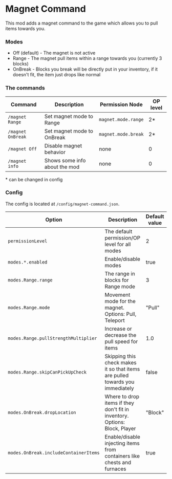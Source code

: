 # Magnet Command
This mod adds a magnet command to the game which allows you to pull items towards you.
### Modes
- Off (default) - The magnet is not active
- Range - The magnet pull items within a range towards you (currently 3 blocks)
- OnBreak - Blocks you break will be directly put in your inventory, if it doesn't fit, the item just drops like normal
  
### The commands
| Command           | Description                   | Permission Node     | OP level |
|-------------------|-------------------------------|---------------------|----------|
| `/magnet Range`   | Set magnet mode to Range      | `magnet.mode.range` | 2*       |
| `/magnet OnBreak` | Set magnet mode to OnBreak    | `magnet.mode.break` | 2*       |
| `/magnet Off`     | Disable magnet behavior       | none                | 0        |
| `/magnet info`    | Shows some info about the mod | none                | 0        |

&ast; can be changed in config

### Config
The config is located at `/config/magnet-command.json`.

| Option                                | Description                                                                   | Default value |
|---------------------------------------|-------------------------------------------------------------------------------|---------------|
| `permissionLevel`                     | The default permission/OP level for all modes                                 | 2             |
| `modes.*.enabled`                     | Enable/disable modes                                                          | true          |
| `modes.Range.range`                   | The range in blocks for Range mode                                            | 3             |
| `modes.Range.mode`                    | Movement mode for the magnet. Options: Pull, Teleport                         | "Pull"        |
| `modes.Range.pullStrengthMultiplier`  | Increase or decrease the pull speed for items                                 | 1.0           |
| `modes.Range.skipCanPickUpCheck`      | Skipping this check makes it so that items are pulled towards you immediately | false         |
| `modes.OnBreak.dropLocation`          | Where to drop items if they don't fit in inventory. Options: Block, Player    | "Block"       |
| `modes.OnBreak.includeContainerItems` | Enable/disable injecting items from containers like chests and furnaces       | true          |